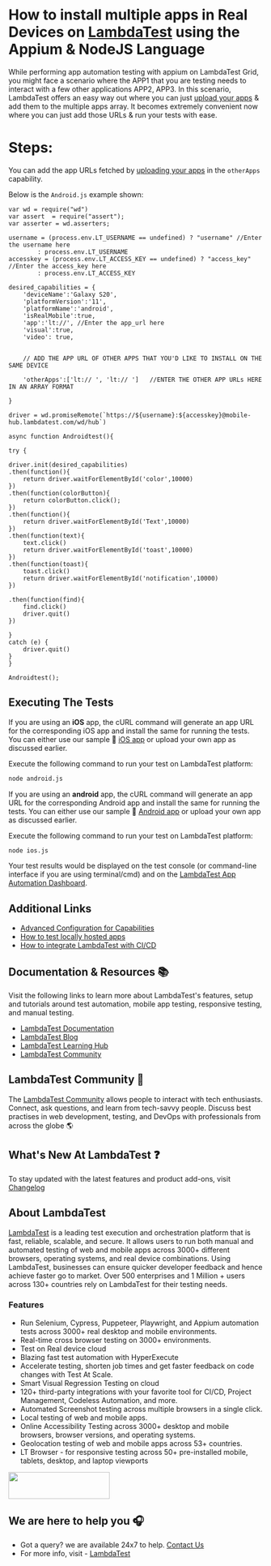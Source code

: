 # How to install multiple apps in Real Devices on [LambdaTest](https://www.lambdatest.com/?utm_source=github&utm_medium=repo&utm_campaign=LT-appium-nodejs-multipleApps) using the Appium & NodeJS Language

While performing app automation testing with appium on LambdaTest Grid, you might face a scenario where the APP1 that you are testing needs to interact with a few other applications APP2, APP3. In this scenario, LambdaTest offers an easy way out where you can just [upload your apps](https://www.lambdatest.com/support/docs/appium-java/#upload-your-application) & add them to the multiple apps array.
It becomes extremely convenient now where you can just add those URLs & run your tests with ease. 

# Steps:

You can add the app URLs fetched by [uploading your apps](https://www.lambdatest.com/support/docs/appium-java/#upload-your-application) in the ```otherApps``` capability.

Below is the ```Android.js``` example shown:

```
var wd = require("wd")
var assert  = require("assert");
var asserter = wd.asserters;

username = (process.env.LT_USERNAME == undefined) ? "username" //Enter the username here
        : process.env.LT_USERNAME
accesskey = (process.env.LT_ACCESS_KEY == undefined) ? "access_key" //Enter the access_key here
        : process.env.LT_ACCESS_KEY

desired_capabilities = {
    'deviceName':'Galaxy S20',
    'platformVersion':'11',
    'platformName':'android',
    'isRealMobile':true,
    'app':'lt://', //Enter the app_url here
    'visual':true,
    'video': true,


    // ADD THE APP URL OF OTHER APPS THAT YOU'D LIKE TO INSTALL ON THE SAME DEVICE

    'otherApps':['lt:// ', 'lt:// ']   //ENTER THE OTHER APP URLs HERE IN AN ARRAY FORMAT

}

driver = wd.promiseRemote(`https://${username}:${accesskey}@mobile-hub.lambdatest.com/wd/hub`)

async function Androidtest(){

try {

driver.init(desired_capabilities)
.then(function(){
    return driver.waitForElementById('color',10000)
})
.then(function(colorButton){
    return colorButton.click();
})
.then(function(){
    return driver.waitForElementById('Text',10000)
})
.then(function(text){
    text.click()
    return driver.waitForElementById('toast',10000)
})
.then(function(toast){
    toast.click()
    return driver.waitForElementById('notification',10000)
})

.then(function(find){
    find.click()
    driver.quit()
})

}
catch (e) {
    driver.quit()
}
}

Androidtest(); 

```

## Executing The Tests

<Tabs className="docs__val">

<TabItem value="ios" label="iOS" default>

If you are using an **iOS** app, the cURL command will generate an app URL for the corresponding iOS app and install the same for running the tests. You can either use our sample :link: [iOS app](https://prod-mobile-artefacts.lambdatest.com/assets/docs/proverbial_ios.ipa) or upload your own app as discussed earlier.

Execute the following command to run your test on LambdaTest platform:

```bash
node android.js
```

</TabItem>

<TabItem value="android" label="Android" default>

If you are using an **android** app, the cURL command will generate an app URL for the corresponding Android app and install the same for running the tests. You can either use our sample :link: [Android app](https://prod-mobile-artefacts.lambdatest.com/assets/docs/proverbial_android.apk) or upload your own app as discussed earlier.

Execute the following command to run your test on LambdaTest platform:

```bash
node ios.js
```

</TabItem>

</Tabs>

Your test results would be displayed on the test console (or command-line interface if you are using terminal/cmd) and on the [LambdaTest App Automation Dashboard](https://appautomation.lambdatest.com/build).

## Additional Links

- [Advanced Configuration for Capabilities](https://www.lambdatest.com/support/docs/desired-capabilities-in-appium/)
- [How to test locally hosted apps](https://www.lambdatest.com/support/docs/testing-locally-hosted-pages/)
- [How to integrate LambdaTest with CI/CD](https://www.lambdatest.com/support/docs/integrations-with-ci-cd-tools/)

## Documentation & Resources :books:
      
Visit the following links to learn more about LambdaTest's features, setup and tutorials around test automation, mobile app testing, responsive testing, and manual testing.

* [LambdaTest Documentation](https://www.lambdatest.com/support/docs/?utm_source=github&utm_medium=repo&utm_campaign=LT-appium-python)
* [LambdaTest Blog](https://www.lambdatest.com/blog/?utm_source=github&utm_medium=repo&utm_campaign=LT-appium-python)
* [LambdaTest Learning Hub](https://www.lambdatest.com/learning-hub/?utm_source=github&utm_medium=repo&utm_campaign=LT-appium-python)
* [LambdaTest Community](http://community.lambdatest.com/)    

## LambdaTest Community :busts_in_silhouette:

The [LambdaTest Community](https://community.lambdatest.com/) allows people to interact with tech enthusiasts. Connect, ask questions, and learn from tech-savvy people. Discuss best practises in web development, testing, and DevOps with professionals from across the globe 🌎

## What's New At LambdaTest ❓

To stay updated with the latest features and product add-ons, visit [Changelog](https://changelog.lambdatest.com/) 
      
## About LambdaTest

[LambdaTest](https://www.lambdatest.com) is a leading test execution and orchestration platform that is fast, reliable, scalable, and secure. It allows users to run both manual and automated testing of web and mobile apps across 3000+ different browsers, operating systems, and real device combinations. Using LambdaTest, businesses can ensure quicker developer feedback and hence achieve faster go to market. Over 500 enterprises and 1 Million + users across 130+ countries rely on LambdaTest for their testing needs.    

### Features

* Run Selenium, Cypress, Puppeteer, Playwright, and Appium automation tests across 3000+ real desktop and mobile environments.
* Real-time cross browser testing on 3000+ environments.
* Test on Real device cloud
* Blazing fast test automation with HyperExecute
* Accelerate testing, shorten job times and get faster feedback on code changes with Test At Scale.
* Smart Visual Regression Testing on cloud
* 120+ third-party integrations with your favorite tool for CI/CD, Project Management, Codeless Automation, and more.
* Automated Screenshot testing across multiple browsers in a single click.
* Local testing of web and mobile apps.
* Online Accessibility Testing across 3000+ desktop and mobile browsers, browser versions, and operating systems.
* Geolocation testing of web and mobile apps across 53+ countries.
* LT Browser - for responsive testing across 50+ pre-installed mobile, tablets, desktop, and laptop viewports
    
[<img height="53" width="200" src="https://user-images.githubusercontent.com/70570645/171866795-52c11b49-0728-4229-b073-4b704209ddde.png">](https://accounts.lambdatest.com/register)
      
## We are here to help you :headphones:

* Got a query? we are available 24x7 to help. [Contact Us](support@lambdatest.com)
* For more info, visit - [LambdaTest](https://www.lambdatest.com/?utm_source=github&utm_medium=repo&utm_campaign=LT-appium-nodejs-multipleApps)